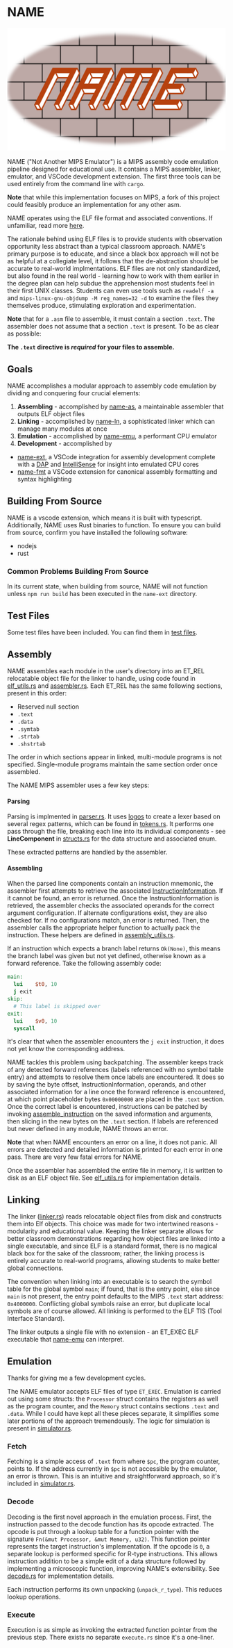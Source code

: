 # NAME

![logo](logo/logo.png)

NAME ("Not Another MIPS Emulator") is a MIPS assembly code emulation pipeline designed for educational use. It contains a MIPS assembler, linker, emulator, and VSCode development extension. The first three tools can be used entirely from the command line with `cargo`.

**Note** that while this implementation focuses on MIPS, a fork of this project could feasibly produce an implementation for any other asm.

NAME operates using the ELF file format and associated conventions. If unfamiliar, read more [here](https://en.wikipedia.org/wiki/Executable_and_Linkable_Format). 

The rationale behind using ELF files is to provide students with observation opportunity less abstract than a typical classroom approach. NAME's primary purpose is to educate, and since a black box approach will not be as helpful at a collegiate level, it follows that the de-abstraction should be accurate to real-world implmentations. ELF files are not only standardized, but also found in the real world - learning how to work with them earlier in the degree plan can help subdue the apprehension most students feel in their first UNIX classes. Students can even use tools such as `readelf -a` and `mips-linux-gnu-objdump -M reg_names=32 -d` to examine the files they themselves produce, stimulating exploration and experimentation.

**Note** that for a `.asm` file to assemble, it must contain a section `.text`. The assembler does not assume that a section `.text` is present. To be as clear as possible: 

**The `.text` directive is *required* for your files to assemble.**

## Goals

NAME accomplishes a modular approach to assembly code emulation by dividing and conquering four crucial elements:

1. **Assembling** - accomplished by [name-as](name-as), a maintainable assembler that outputs ELF object files
2. **Linking** - accomplished by [name-ln](name-ln), a sophisticated linker which can manage many modules at once
3. **Emulation** - accomplished by [name-emu](name-emu), a performant CPU emulator
4. **Development** - accomplished by 
  - [name-ext](name-ext), a VSCode integration for assembly development complete with a [DAP](https://microsoft.github.io/debug-adapter-protocol//) and [IntelliSense](https://learn.microsoft.com/en-us/visualstudio/ide/using-intellisense) for insight into emulated CPU cores
  - [name-fmt](name-fmt) a VSCode extension for canonical assembly formatting and syntax highlighting

## Building From Source

NAME is a vscode extension, which means it is built with typescript. Additionally, NAME uses Rust binaries to function. To ensure you can build from source, confirm you have installed the following software:
 - nodejs
 - rust

### Common Problems Building From Source

In its current state, when building from source, NAME will not function unless `npm run build` has been executed in the `name-ext` directory.

## Test Files

Some test files have been included. You can find them in [test files](test_files/test_files.md).

## Assembly
NAME assembles each module in the user's directory into an ET_REL relocatable object file for the linker to handle, using code found in [elf_utils.rs](name-as/src/elf_utils.rs) and [assembler.rs](name-as/src/nma.rs). Each ET_REL has the same following sections, present in this order:
 - Reserved null section
 - `.text`
 - `.data`
 - `.symtab`
 - `.strtab`
 - `.shstrtab`

The order in which sections appear in linked, multi-module programs is not specified. Single-module programs maintain the same section order once assembled.

The NAME MIPS assembler uses a few key steps:

#### Parsing
Parsing is implmented in [parser.rs](name-as/src/parser.rs). It uses [logos](https://github.com/maciejhirsz/logos) to create a lexer based on several regex patterns, which can be found in [tokens.rs](name-as/src/tokens.rs). It performs one pass through the file, breaking each line into its individual components - see **LineComponent** in [structs.rs](name-const/src/structs.rs) for the data structure and associated enum.

These extracted patterns are handled by the assembler.

#### Assembling
When the parsed line components contain an instruction mnemonic, the assembler first attempts to retrieve the associated [InstructionInformation](name-const/src/structs.rs). If it cannot be found, an error is returned. Once the InstructionInformation is retrieved, the assembler checks the associated operands for the correct argument configuration. If alternate configurations exist, they are also checked for. If no configurations match, an error is returned. Then, the assembler calls the appropriate helper function to actually pack the instruction. These helpers are defined in [assembly_utils.rs](name-as/src/assembly_utils.rs).

If an instruction which expects a branch label returns `Ok(None)`, this means the branch label was given but not yet defined, otherwise known as a forward reference. Take the following assembly code:
```mips
main:
  lui    $t0, 10
  j exit
skip:
  # This label is skipped over
exit:
  lui    $v0, 10
  syscall
```

It's clear that when the assembler encounters the `j exit` instruction, it does not yet know the corresponding address. 

NAME tackles this problem using backpatching. The assembler keeps track of any detected forward references (labels referenced with no symbol table entry) and attempts to resolve them once labels are encountered. It does so by saving the byte offset, InstructionInformation, operands, and other associated information for a line once the forward reference is encountered, at which point placeholder bytes `0x00000000` are placed in the `.text` section. Once the correct label is encountered, instructions can be patched by invoking [assemble_instruction](name-as/src/assemble_instruction.rs) on the saved information and arguments, then slicing in the new bytes on the `.text` section. If labels are referenced but never defined in any module, NAME throws an error.

**Note** that when NAME encounters an error on a line, it does not panic. All errors are detected and detailed information is printed for each error in one pass. There are very few fatal errors for NAME.

Once the assembler has assembled the entire file in memory, it is written to disk as an ELF object file. See [elf_utils.rs](name-const/src/elf_utils.rs) for implementation details.

## Linking
The linker ([linker.rs](name-as/src/linker.rs)) reads relocatable object files from disk and constructs them into Elf objects. This choice was made for two intertwined reasons - modularity and educational value. Keeping the linker separate allows for better classroom demonstrations regarding how object files are linked into a single executable, and since ELF is a standard format, there is no magical black box for the sake of the classroom; rather, the linking process is entirely accurate to real-world programs, allowing students to make better global connections.

The convention when linking into an executable is to search the symbol table for the global symbol `main`; if found, that is the entry point, else since `main` is not present, the entry point defaults to the MIPS `.text` start address: `0x4000000`. Conflicting global symbols raise an error, but duplicate local symbols are of course allowed. All linking is performed to the ELF TIS (Tool Interface Standard).

The linker outputs a single file with no extension - an ET_EXEC ELF executable that [name-emu](name-emu/) can interpret.

## Emulation
Thanks for giving me a few development cycles.

The NAME emulator accepts ELF files of type `ET_EXEC`. Emulation is carried out using some structs: the `Processor` struct contains the registers as well as the program counter, and the `Memory` struct contains sections `.text` and `.data`. While I could have kept all these pieces separate, it simplifies some later portions of the approach tremendously. The logic for simulation is present in [simulator.rs](name-emu/src/simulator.rs).

### Fetch
Fetching is a simple access of `.text` from where `$pc`, the program counter, points to. If the address currently in `$pc` is not accessible by the emulator, an error is thrown. This is an intuitive and straightforward approach, so it's included in [simulator.rs](name-emu/src/simulator.rs).

### Decode
Decoding is the first novel approach in the emulation process. First, the instruction passed to the decode function has its opcode extracted. The opcode is put through a lookup table for a function pointer with the signature `Fn(&mut Processor, &mut Memory, u32)`. This function pointer represents the target instruction's implementation. If the opcode is `0`, a separate lookup is performed specific for R-type instructions. This allows instruction addition to be a simple edit of a data structure followed by implementing a microscopic function, improving NAME's extensibility. See [decode.rs](name-emu/src/decode.rs) for implementation details. 

Each instruction performs its own unpacking (`unpack_r_type`). This reduces lookup operations.

### Execute
Execution is as simple as invoking the extracted function pointer from the previous step. There exists no separate `execute.rs` since it's a one-liner.